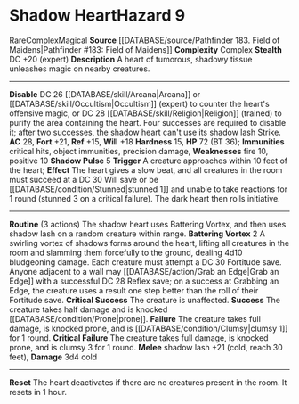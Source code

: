 ﻿---
ac: '28'
complexity: Complex
fortitude: '+21'
hardness: '15'
hp: 72 (BT 36)
id: '212'
immunity:
- critical hits
- object immunities
- precision damage
level: '9'
name: Shadow Heart
rarity: Rare
reflex: '+15'
source: '[[DATABASE/source/Pathfinder 183. Field of Maidens|Pathfinder #183: Field
  of Maidens]]'
trait:
- '[[DATABASE/trait/Complex|Complex]]'
- '[[DATABASE/trait/Magical|Magical]]'
- '[[DATABASE/trait/Rare|Rare]]'
type: Hazard
weakness:
- '[[DATABASE/trait/Fire|fire]] 10'
- '[[DATABASE/trait/Positive|positive]] 10'
will: '+18'

---
# Shadow Heart<span class="item-type">Hazard 9</span>

<span class="trait-rare item-trait">Rare</span><span class="item-trait">Complex</span><span class="item-trait">Magical</span>
**Source** [[DATABASE/source/Pathfinder 183. Field of Maidens|Pathfinder #183: Field of Maidens]]
**Complexity** Complex
**Stealth** DC +20 (expert)
**Description** A heart of tumorous, shadowy tissue unleashes magic on nearby creatures.

---
**Disable** DC 26 [[DATABASE/skill/Arcana|Arcana]] or [[DATABASE/skill/Occultism|Occultism]] (expert) to counter the heart's offensive magic, or DC 28 [[DATABASE/skill/Religion|Religion]] (trained) to purify the area containing the heart. Four successes are required to disable it; after two successes, the shadow heart can't use its shadow lash Strike.
**AC** 28, **Fort** +21, **Ref** +15, **Will** +18
**Hardness** 15, **HP** 72 (BT 36); **Immunities** critical hits, object immunities, precision damage, **Weaknesses** fire 10, positive 10
**Shadow Pulse** <span class="action-icon">5</span> **Trigger** A creature approaches within 10 feet of the heart; **Effect** The heart gives a slow beat, and all creatures in the room must succeed at a DC 30 Will save or be [[DATABASE/condition/Stunned|stunned 1]] and unable to take reactions for 1 round (stunned 3 on a critical failure). The dark heart then rolls initiative.

---
**Routine** (3 actions) The shadow heart uses Battering Vortex, and then uses shadow lash on a random creature within range.
 **Battering Vortex** <span class="action-icon">2</span> A swirling vortex of shadows forms around the heart, lifting all creatures in the room and slamming them forcefully to the ground, dealing 4d10 bludgeoning damage. Each creature must attempt a DC 30 Fortitude save. Anyone adjacent to a wall may [[DATABASE/action/Grab an Edge|Grab an Edge]] with a successful DC 28 Reflex save; on a success at Grabbing an Edge, the creature uses a result one step better than the roll of their Fortitude save. 
**Critical Success** The creature is unaffected. 
**Success** The creature takes half damage and is knocked [[DATABASE/condition/Prone|prone]]. 
**Failure** The creature takes full damage, is knocked prone, and is [[DATABASE/condition/Clumsy|clumsy 1]] for 1 round. 
**Critical Failure** The creature takes full damage, is knocked prone, and is clumsy 3 for 1 round.
 **Melee** shadow lash +21 (cold, reach 30 feet), **Damage** 3d4 cold

---
**Reset** The heart deactivates if there are no creatures present in the room. It resets in 1 hour.
